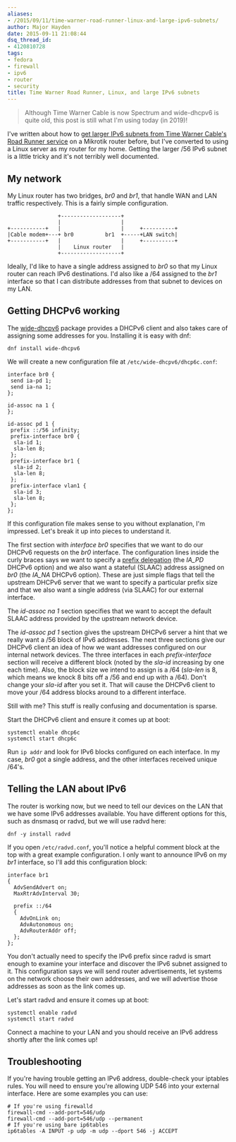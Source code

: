 ```yaml
---
aliases:
- /2015/09/11/time-warner-road-runner-linux-and-large-ipv6-subnets/
author: Major Hayden
date: 2015-09-11 21:08:44
dsq_thread_id:
- 4120810728
tags:
- fedora
- firewall
- ipv6
- router
- security
title: Time Warner Road Runner, Linux, and large IPv6 subnets
---
```


> Although Time Warner Cable is now Spectrum and wide-dhcpv6 is quite
> old, this post is still what I'm using today (in 2019)!

I've written about how to [get larger IPv6 subnets from Time Warner Cable's Road Runner service][1] on a Mikrotik router before, but I've converted to using a Linux server as my router for my home. Getting the larger /56 IPv6 subnet is a little tricky and it's not terribly well documented.

## My network

My Linux router has two bridges, _br0_ and _br1_, that handle WAN and LAN traffic respectively. This is a fairly simple configuration.

```
                +-------------------+
                |                   |
+-----------+   |                   |     +----------+
|Cable modem+---+ br0          br1  +-----+LAN switch|
+-----------+   |                   |     +----------+
                |    Linux router   |
                +-------------------+
```

Ideally, I'd like to have a single address assigned to _br0_ so that my Linux router can reach IPv6 destinations. I'd also like a /64 assigned to the _br1_ interface so that I can distribute addresses from that subnet to devices on my LAN.

## Getting DHCPv6 working

The [wide-dhcpv6][2] package provides a DHCPv6 client and also takes care of assigning some addresses for you. Installing it is easy with dnf:

```
dnf install wide-dhcpv6
```

We will create a new configuration file at `/etc/wide-dhcpv6/dhcp6c.conf`:

```
interface br0 {
 send ia-pd 1;
 send ia-na 1;
};

id-assoc na 1 {
};

id-assoc pd 1 {
 prefix ::/56 infinity;
 prefix-interface br0 {
  sla-id 1;
  sla-len 8;
 };
 prefix-interface br1 {
  sla-id 2;
  sla-len 8;
 };
 prefix-interface vlan1 {
  sla-id 3;
  sla-len 8;
 };
};
```

If this configuration file makes sense to you without explanation, I'm impressed. Let's break it up into pieces to understand it.

The first section with _interface br0_ specifies that we want to do our DHCPv6 requests on the _br0_ interface. The configuration lines inside the curly braces says we want to specify a [prefix delegation][3] (the _IA_PD_ DHCPv6 option) and we also want a stateful (SLAAC) address assigned on _br0_ (the _IA_NA_ DHCPv6 option). These are just simple flags that tell the upstream DHCPv6 server that we want to specify a particular prefix size and that we also want a single address (via SLAAC) for our external interface.

The _id-assoc na 1_ section specifies that we want to accept the default SLAAC address provided by the upstream network device.

The _id-assoc pd 1_ section gives the upstream DHCPv6 server a hint that we really want a /56 block of IPv6 addresses. The next three sections give our DHCPv6 client an idea of how we want addresses configured on our internal network devices. The three interfaces in each _prefix-interface_ section will receive a different block (noted by the _sla-id_ increasing by one each time). Also, the block size we intend to assign is a /64 (_sla-len_ is 8, which means we knock 8 bits off a /56 and end up with a /64). Don't change your _sla-id_ after you set it. That will cause the DHCPv6 client to move your /64 address blocks around to a different interface.

Still with me? This stuff is really confusing and documentation is sparse.

Start the DHCPv6 client and ensure it comes up at boot:

```
systemctl enable dhcp6c
systemctl start dhcp6c
```

Run `ip addr` and look for IPv6 blocks configured on each interface. In my case, _br0_ got a single address, and the other interfaces received unique /64's.

## Telling the LAN about IPv6

The router is working now, but we need to tell our devices on the LAN that we have some IPv6 addresses available. You have different options for this, such as dnsmasq or radvd, but we will use radvd here:

```
dnf -y install radvd
```

If you open `/etc/radvd.conf`, you'll notice a helpful comment block at the top with a great example configuration. I only want to announce IPv6 on my _br1_ interface, so I'll add this configuration block:

```
interface br1
{
  AdvSendAdvert on;
  MaxRtrAdvInterval 30;

  prefix ::/64
  {
    AdvOnLink on;
    AdvAutonomous on;
    AdvRouterAddr off;
  };
};
```

You don't actually need to specify the IPv6 prefix since radvd is smart enough to examine your interface and discover the IPv6 subnet assigned to it. This configuration says we will send router advertisements, let systems on the network choose their own addresses, and we will advertise those addresses as soon as the link comes up.

Let's start radvd and ensure it comes up at boot:

```
systemctl enable radvd
systemctl start radvd
```

Connect a machine to your LAN and you should receive an IPv6 address shortly after the link comes up!

## Troubleshooting

If you're having trouble getting an IPv6 address, double-check your iptables rules. You will need to ensure you're allowing UDP 546 into your external interface. Here are some examples you can use:

```
# If you're using firewalld
firewall-cmd --add-port=546/udp
firewall-cmd --add-port=546/udp --permanent
# If you're using bare ip6tables
ip6tables -A INPUT -p udp -m udp --dport 546 -j ACCEPT
```

 [1]: /2014/09/11/howto-time-warner-cable-ipv6/
 [2]: http://sourceforge.net/projects/wide-dhcpv6/
 [3]: https://en.wikipedia.org/wiki/Prefix_delegation